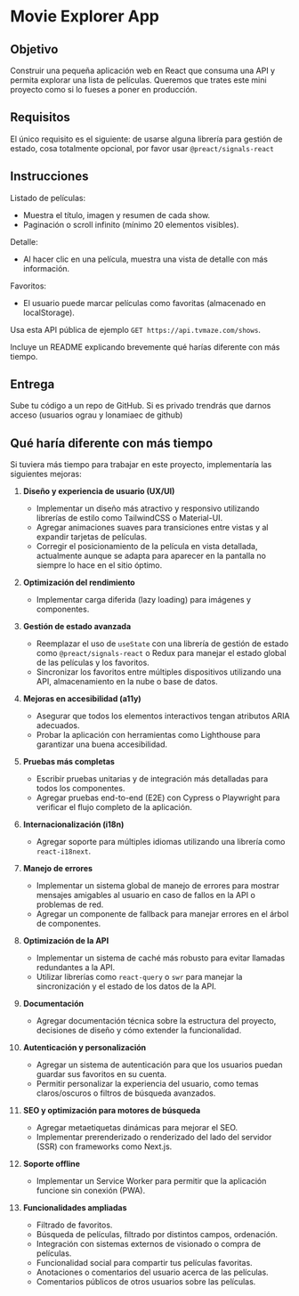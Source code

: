 # Movie Explorer App

## Objetivo

Construir una pequeña aplicación web en React que consuma una API y permita explorar una lista de películas. Queremos que trates este mini proyecto como si lo fueses a poner en producción.

## Requisitos

El único requisito es el siguiente: de usarse alguna librería para gestión de estado, cosa totalmente opcional, por favor usar `@preact/signals-react`

## Instrucciones

Listado de películas:

- Muestra el título, imagen y resumen de cada show.
- Paginación o scroll infinito (mínimo 20 elementos visibles).

Detalle:

- Al hacer clic en una película, muestra una vista de detalle con más información.

Favoritos:

- El usuario puede marcar películas como favoritas (almacenado en localStorage).

Usa esta API pública de ejemplo `GET https://api.tvmaze.com/shows`.

Incluye un README explicando brevemente qué harías diferente con más tiempo.

## Entrega

Sube tu código a un repo de GitHub. Si es privado trendrás que darnos acceso (usuarios ograu y lonamiaec de github)

## Qué haría diferente con más tiempo

Si tuviera más tiempo para trabajar en este proyecto, implementaría las siguientes mejoras:

1. **Diseño y experiencia de usuario (UX/UI)**
   - Implementar un diseño más atractivo y responsivo utilizando librerías de estilo como TailwindCSS o Material-UI.
   - Agregar animaciones suaves para transiciones entre vistas y al expandir tarjetas de películas.
   - Corregir el posicionamiento de la película en vista detallada, actualmente aunque se adapta para aparecer en la pantalla no siempre lo hace en el sitio óptimo.

2. **Optimización del rendimiento**
   - Implementar carga diferida (lazy loading) para imágenes y componentes.

3. **Gestión de estado avanzada**
   - Reemplazar el uso de `useState` con una librería de gestión de estado como `@preact/signals-react` o Redux para manejar el estado global de las películas y los favoritos.
   - Sincronizar los favoritos entre múltiples dispositivos utilizando una API, almacenamiento en la nube o base de datos.

4. **Mejoras en accesibilidad (a11y)**
   - Asegurar que todos los elementos interactivos tengan atributos ARIA adecuados.
   - Probar la aplicación con herramientas como Lighthouse para garantizar una buena accesibilidad.

5. **Pruebas más completas**
   - Escribir pruebas unitarias y de integración más detalladas para todos los componentes.
   - Agregar pruebas end-to-end (E2E) con Cypress o Playwright para verificar el flujo completo de la aplicación.

6. **Internacionalización (i18n)**
   - Agregar soporte para múltiples idiomas utilizando una librería como `react-i18next`.

7. **Manejo de errores**
   - Implementar un sistema global de manejo de errores para mostrar mensajes amigables al usuario en caso de fallos en la API o problemas de red.
   - Agregar un componente de fallback para manejar errores en el árbol de componentes.

8. **Optimización de la API**
   - Implementar un sistema de caché más robusto para evitar llamadas redundantes a la API.
   - Utilizar librerías como `react-query` o `swr` para manejar la sincronización y el estado de los datos de la API.

9. **Documentación**
   - Agregar documentación técnica sobre la estructura del proyecto, decisiones de diseño y cómo extender la funcionalidad.

10. **Autenticación y personalización**
    - Agregar un sistema de autenticación para que los usuarios puedan guardar sus favoritos en su cuenta.
    - Permitir personalizar la experiencia del usuario, como temas claros/oscuros o filtros de búsqueda avanzados.

11. **SEO y optimización para motores de búsqueda**
    - Agregar metaetiquetas dinámicas para mejorar el SEO.
    - Implementar prerenderizado o renderizado del lado del servidor (SSR) con frameworks como Next.js.

12. **Soporte offline**
    - Implementar un Service Worker para permitir que la aplicación funcione sin conexión (PWA).

13. **Funcionalidades ampliadas**
    - Filtrado de favoritos.
    - Búsqueda de películas, filtrado por distintos campos, ordenación.
    - Integración con sistemas externos de visionado o compra de películas.
    - Funcionalidad social para compartir tus películas favoritas.
    - Anotaciones o comentarios del usuario acerca de las películas.
    - Comentarios públicos de otros usuarios sobre las películas.